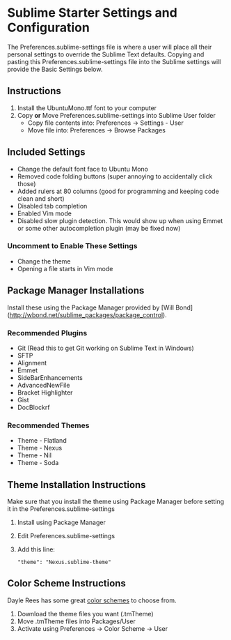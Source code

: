 Sublime Starter Settings and Configuration
===============================================
The Preferences.sublime-settings file is where a user will place all their personal settings to override the Sublime Text defaults. 
Copying and pasting this Preferences.sublime-settings file into the Sublime settings will provide the Basic Settings below.
  
Instructions
-----------------------------------------------
1.  Install the UbuntuMono.ttf font to your computer
2.  Copy **or** Move Preferences.sublime-settings into Sublime User folder
  	- Copy file contents into: Preferences -> Settings - User
	- Move file into: Preferences -> Browse Packages

Included Settings
-----------------------------------------------
* 	Change the default font face to Ubuntu Mono
* 	Removed code folding buttons (super annoying to accidentally click those)
* 	Added rulers at 80 columns (good for programming and keeping code clean and short)
* 	Disabled tab completion
* 	Enabled Vim mode 
* 	Disabled slow plugin detection. This would show up when using Emmet or some other autocompletion plugin (may be fixed now)

### Uncomment to Enable These Settings
* Change the theme
* Opening a file starts in Vim mode
	
Package Manager Installations
-----------------------------------------------

Install these using the Package Manager provided by [Will Bond] (http://wbond.net/sublime_packages/package_control).

### Recommended Plugins
* Git (Read this to get Git working on Sublime Text in Windows)
* SFTP
* Alignment
* Emmet
* SideBarEnhancements
* AdvancedNewFile
* Bracket Highlighter
* Gist
* DocBlockrf
 
### Recommended Themes
* Theme - Flatland
* Theme - Nexus
* Theme - Nil
* Theme - Soda
 
Theme Installation Instructions
-----------------------------------------------
Make sure that you install the theme using Package Manager before setting it in the Preferences.sublime-settings

1. 	Install using Package Manager
2. 	Edit Preferences.sublime-settings
3. 	Add this line:

	<code>"theme": "Nexus.sublime-theme"</code>

Color Scheme Instructions
----------------------------------------------
Dayle Rees has some great [color schemes](https://github.com/daylerees/colour-schemes) to choose from.

1. 	Download the theme files you want (.tmTheme)
2. 	Move .tmTheme files into Packages/User
3. 	Activate using Preferences -> Color Scheme -> User
